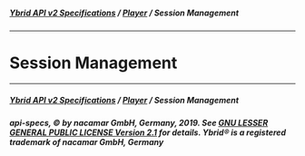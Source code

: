 ##### [**Ybrid API v2 Specifications**](../../) / [**Player**](../) / Session Management
---

# Session Management


---
##### [**Ybrid API v2 Specifications**](../../) / [**Player**](../) / Session Management
##### api-specs, © by nacamar GmbH, Germany, 2019. See [GNU LESSER GENERAL PUBLIC LICENSE Version 2.1](/LICENSE) for details. Ybrid® is a registered trademark of nacamar GmbH, Germany 
